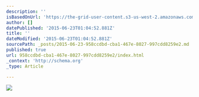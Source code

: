 ```yaml
---
description: ''
isBasedOnUrl: 'https://the-grid-user-content.s3-us-west-2.amazonaws.com/33363904-e67f-4ffd-b1f7-f63de8a375ca.jpg'
author: []
datePublished: '2015-06-23T01:04:52.881Z'
title: ''
dateModified: '2015-06-23T01:04:52.881Z'
sourcePath: _posts/2015-06-23-958ccdbd-cba1-467e-8027-997cdd8259e2.md
published: true
url: 958ccdbd-cba1-467e-8027-997cdd8259e2/index.html
_context: 'http://schema.org'
_type: Article

---
```

![](https://the-grid-user-content.s3-us-west-2.amazonaws.com/33363904-e67f-4ffd-b1f7-f63de8a375ca.jpg)